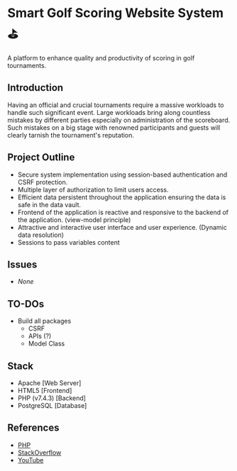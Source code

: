 # Smart Golf Scoring Website System ⛳

A platform to enhance quality and productivity of scoring in golf tournaments.

## Introduction

Having an official and crucial tournaments require a massive workloads to handle such significant event. Large workloads bring along countless mistakes by different parties especially on administration of the scoreboard. Such mistakes on a big stage with renowned participants and guests will clearly tarnish the tournament's reputation.

## Project Outline
- Secure system implementation using session-based authentication and CSRF protection.
- Multiple layer of authorization to limit users access.
- Efficient data persistent throughout the application ensuring the data is safe in the data vault.
- Frontend of the application is reactive and responsive to the backend of the application. (view-model principle)
- Attractive and interactive user interface and user experience. (Dynamic data resolution)
- Sessions to pass variables content

## Issues
- _None_

## TO-DOs
- Build all packages
  - CSRF
  - APIs (?)
  - Model Class

## Stack

- Apache [Web Server]
- HTML5 [Frontend]
- PHP (v7.4.3) [Backend]
- PostgreSQL [Database]

## References

- [PHP](https://www.php.net/)
- [StackOverflow](https://stackoverflow.com/)
- [YouTube](https://www.youtube.com/)
